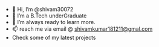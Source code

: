 - 👋 Hi, I’m @shivam30072
- 🌱 I’m a B.Tech underGraduate
- 💞️ I’m always ready to learn more.
- 📫 reach me via email @ shivamkumar181211@gmal.com
-    Check some of my latest projects 

<!---
shivam30072/shivam30072 is a ✨ special ✨ repository because its `README.md` (this file) appears on your GitHub profile.
You can click the Preview link to take a look at your changes.
--->
